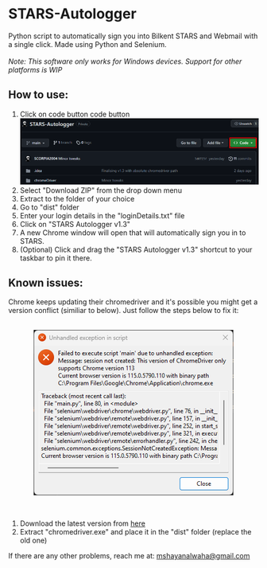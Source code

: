 # STARS-Autologger
Python script to automatically sign you into Bilkent STARS and Webmail with a single click. Made using Python and Selenium.
<br><br>
<i>Note: This software only works for Windows devices. Support for other platforms is WIP</i>

## How to use:
1. Click on code button code button
<img src="src/code button.png"><br>
2. Select "Download ZIP" from the drop down menu
3. Extract to the folder of your choice
4. Go to "dist" folder
5. Enter your login details in the "loginDetails.txt" file
6. Click on "STARS Autologger v1.3"
7. A new Chrome window will open that will automatically sign you in to STARS.
8. (Optional) Click and drag the "STARS Autologger v1.3" shortcut to your taskbar to pin it there.

## Known issues:
Chrome keeps updating their chromedriver and it's possible you might get a version conflict (similiar to below). Just follow the steps below to fix it:
<br><br>
<p align="center"><img src="src/chromeDriver error.png"></p>
<br>

1. Download the latest version from <a href="https://chromedriver.chromium.org/downloads">here</a>
2. Extract "chromedriver.exe" and place it in the "dist" folder (replace the old one)

If there are any other problems, reach me at: mshayanalwaha@gmail.com
